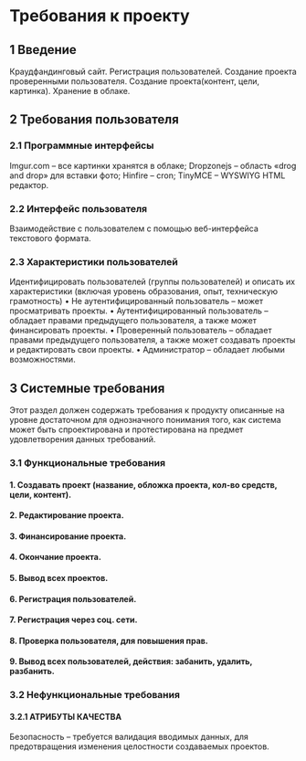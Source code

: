 # Требования к проекту
## 1 Введение

 Краудфандинговый сайт. 
 Регистрация пользователей. Создание проекта проверенными пользователя. Создание проекта(контент, цели, картинка). Хранение в облаке. 

## 2 Требования пользователя
### 2.1 Программные интерфейсы
Imgur.com – все картинки хранятся в облаке;
Dropzonejs – область «drog and drop» для вставки фото;
Hinfire – cron;
TinyMCE – WYSWIYG HTML редактор.
### 2.2 Интерфейс пользователя
Взаимодействие с пользователем с помощью веб-интерфейса текстового формата.
### 2.3 Характеристики пользователей
Идентифицировать пользователей (группы пользователей) и описать их характеристики (включая уровень образования, опыт, техническую грамотность)
•	Не аутентифицированный пользователь – может просматривать проекты.
•	Аутентифицированный пользователь – обладает правами предыдущего пользователя, а также может финансировать проекты.
•	Проверенный пользователь – обладает правами предыдущего пользователя, а также может создавать проекты и редактировать свои проекты.
•	Администратор – обладает любыми возможностями.
## 3 Системные требования
Этот раздел должен содержать требования к продукту описанные на уровне достаточном для однозначного понимания того, как система может быть спроектирована и протестирована на предмет удовлетворения данных требований.
### 3.1 Функциональные требования
#### 1.	Создавать проект (название, обложка проекта, кол-во средств, цели, контент).
#### 2.	Редактирование проекта.
#### 3.	Финансирование проекта.
#### 4.	Окончание проекта.
#### 5.	Вывод всех проектов.
#### 6.	Регистрация пользователей.
#### 7.	Регистрация через соц. сети.
#### 8.	Проверка пользователя, для повышения прав.
#### 9.	Вывод всех пользователей, действия: забанить, удалить, разбанить.
### 3.2 Нефункциональные требования
#### 3.2.1 АТРИБУТЫ КАЧЕСТВА
Безопасность – требуется валидация вводимых данных, для предотвращения изменения целостности создаваемых проектов.


